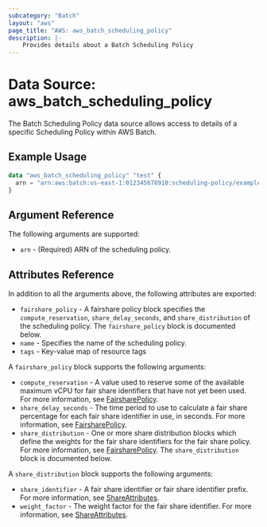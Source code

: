 ```yaml
---
subcategory: "Batch"
layout: "aws"
page_title: "AWS: aws_batch_scheduling_policy"
description: |-
    Provides details about a Batch Scheduling Policy
---
```


# Data Source: aws_batch_scheduling_policy

The Batch Scheduling Policy data source allows access to details of a specific Scheduling Policy within AWS Batch.

## Example Usage

```terraform
data "aws_batch_scheduling_policy" "test" {
  arn = "arn:aws:batch:us-east-1:012345678910:scheduling-policy/example"
}
```

## Argument Reference

The following arguments are supported:

* `arn` - (Required) ARN of the scheduling policy.

## Attributes Reference

In addition to all the arguments above, the following attributes are exported:

* `fairshare_policy` - A fairshare policy block specifies the `compute_reservation`, `share_delay_seconds`, and `share_distribution` of the scheduling policy. The `fairshare_policy` block is documented below.
* `name` - Specifies the name of the scheduling policy.
* `tags` - Key-value map of resource tags

A `fairshare_policy` block supports the following arguments:

* `compute_reservation` - A value used to reserve some of the available maximum vCPU for fair share identifiers that have not yet been used. For more information, see [FairsharePolicy](https://docs.aws.amazon.com/batch/latest/APIReference/API_FairsharePolicy.html).
* `share_delay_seconds` - The time period to use to calculate a fair share percentage for each fair share identifier in use, in seconds. For more information, see [FairsharePolicy](https://docs.aws.amazon.com/batch/latest/APIReference/API_FairsharePolicy.html).
* `share_distribution` - One or more share distribution blocks which define the weights for the fair share identifiers for the fair share policy. For more information, see [FairsharePolicy](https://docs.aws.amazon.com/batch/latest/APIReference/API_FairsharePolicy.html). The `share_distribution` block is documented below.

A `share_distribution` block supports the following arguments:

* `share_identifier` - A fair share identifier or fair share identifier prefix. For more information, see [ShareAttributes](https://docs.aws.amazon.com/batch/latest/APIReference/API_ShareAttributes.html).
* `weight_factor` - The weight factor for the fair share identifier. For more information, see [ShareAttributes](https://docs.aws.amazon.com/batch/latest/APIReference/API_ShareAttributes.html).
